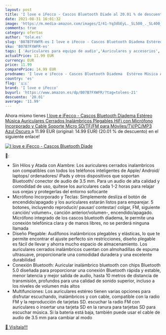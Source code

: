 ```yaml
---
layout: post
title: 'I love e iFecco - Cascos Bluetooth Diade al 20.01 % de descuento'
date: 2021-08-31 16:01:32
image: 'https://m.media-amazon.com/images/I/41-Yq3dbEyL._SL500_._SL400_.jpg'
comments: true
category: ofertas
author: 'tole.es'
slug: 'B07B7FXWFR-es I love e iFecco - Cascos Bluetooth Diadema Estéreo Música...'
sku: 'B07B7FXWFR-es'
tags: [ 'Auriculares para equipo de audio','Auriculares y accesorios','Electrónica','auriculares','bluetooth','i love e ifecco', ]
actualPrice: 11.99 EUR
currency: EUR
price: 11.99
comparePrice: 14.99 EUR
prodname: 'I love e iFecco - Cascos Bluetooth Diadema  Estéreo Música Auriculares Cerrados Inalámbricos Plegables HiFi con Micrófono Incorporado y Cable  Soporte Micro SD/TF/FM  para Móviles/TV/PC/MP3 Azul Oscuro '
country: 'es'
flag: '🇪🇸'
brand: 'I love e iFecco'
buyurl: 'https://www.amazon.es/dp/B07B7FXWFR/?tag=tolees-21'
descuento: '20.01'
average: '11.99'
---
```


Ahora mismo tienes [I love e iFecco - Cascos Bluetooth Diadema  Estéreo Música Auriculares Cerrados Inalámbricos Plegables HiFi con Micrófono Incorporado y Cable  Soporte Micro SD/TF/FM  para Móviles/TV/PC/MP3 Azul Oscuro ](https://www.amazon.es/dp/B07B7FXWFR/?tag=tolees-21) a 11.99 EUR (original: 14.99 EUR) (20.01 %  de descuento) en el siguiente enlace!

[![I love e iFecco - Cascos Bluetooth Diade](https://m.media-amazon.com/images/I/41-Yq3dbEyL._SL500_._SL400_.jpg)](https://www.amazon.es/dp/B07B7FXWFR/?tag=tolees-21)

🔎:

- Sin Hilos y Atada con Alambre: Los auriculares cerrados inalambricos son compatibles con todos los teléfonos inteligentes de Apple/ Android/ laptops/ ordenadores/ iPads y otros dispositivos que soportan Bluetooth/ conector de audio de 3.5 mm. Para un audio de alta calidad y comodidad de uso, quítese los auriculares cada 1-2 horas para relajar sus orejas y protegerlas del entorno sofocante
- Micrófono Incorporado y Teclas: Simplemente desliza el botón de encendido/apagado y los auriculares estarán listos para emparejar. 5 botones, incluyendo reproducir/ pausar/ contestar/ colgar, FM, siguiente canción/ volumen+, canción anterior/volumen-, encendido/apagado. Micrófono integrado de los cascos bluetooth diadema, le permite una conexión telefónica clara y de manos libres, no se perderá ninguna llamada
- Diseño Plegable: Audífonos inalámbricos plegables y elásticas, lo que te permite encontrar el ajuste perfecto sin restricciones, diseño plegable es fácil de llevar y ahorra mucho espacio de almacenamiento. Los auriculares cerrados inalámbricos cuentan con almohadillas de espuma ultrasuave, proporcionarle una comodidad duradera y una excelente durabilidad
- Conexión Bluetooth: Auricular inalámbrico bluetooth con chips Bluetooth 5.0 diseñada para proporcionar una conexión Bluetooth rápida y estable, menor latencia y mejor salida de audio, hasta 10 metros de distancia de transmisión, profundos para una calidad de sonido superior, incluso a los niveles de volumen más altos
- Multifunciones: Los auriculares estéreo tienen varias opciones para disfrutar escuchando, inalámbricos y con cable, compatible con la radio FM y la reproducción de tarjetas SD. escuchar la radio FM con auriculares o insertar una tarjeta SD en la ranura para tarjetas SD para escuchar música. Si la batería está baja, también puede usar el cable de audio de 3.5 mm para cambiar al modo

[🛒 Visítala!!!](https://www.amazon.es/dp/B07B7FXWFR/?tag=tolees-21)
